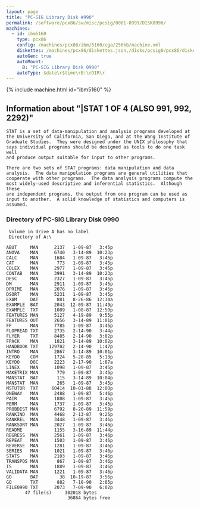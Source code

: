 ```yaml
---
layout: page
title: "PC-SIG Library Disk #990"
permalink: /software/pcx86/sw/misc/pcsig/0001-0999/DISK0990/
machines:
  - id: ibm5160
    type: pcx86
    config: /machines/pcx86/ibm/5160/cga/256kb/machine.xml
    diskettes: /machines/pcx86/diskettes.json,/disks/pcsig0/pcx86/diskettes.json
    autoGen: true
    autoMount:
      B: "PC-SIG Library Disk 0990"
    autoType: $date\r$time\rB:\rDIR\r
---
```


{% include machine.html id="ibm5160" %}

## Information about "|STAT 1 OF 4 (ALSO 991, 992, 2292)"

    STAT is a set of data-manipulation and analysis programs developed at
    the University of California, San Diego, and at the Wang Institute of
    Graduate Studies.  They were designed under the UNIX philosophy that
    says individual programs should be designed as tools to do one task well
    and produce output suitable for input to other programs.
    
    There are two sets of STAT programs: data manipulation and data
    analysis.  The data manipulation programs are general utilities that
    cooperate with other programs.  The data analysis programs compute the
    most widely-used descriptive and inferential statistics.  Although these
    are independent programs, the output from one program can be used as
    input to another.  A solid knowledge of statistics and computers is
    assumed.

### Directory of PC-SIG Library Disk 0990

     Volume in drive A has no label
     Directory of A:\

    ABUT     MAN      2137   1-09-87   3:45p
    ANOVA    MAN      6740   3-14-89  10:23p
    CALC     MAN      1684   1-09-87   3:45p
    CAT      MAN       773   1-09-87   3:45p
    COLEX    MAN      2977   1-09-87   3:45p
    CONTAB   MAN      3991   3-14-89  10:23p
    DESC     MAN      2327   1-09-87   3:45p
    DM       MAN      2911   1-09-87   3:45p
    DPRIME   MAN      2076   1-09-87   3:45p
    DSORT    MAN      5231   1-09-87   3:45p
    EXAM     DAT       881   8-26-86  12:34a
    EXAMPLE  BAT      2043  12-09-87  11:49p
    EXAMPLE  TXT      1089   1-08-87  12:50p
    FEATURES MAN      5127   4-19-89   9:55p
    FEATURES OUT      2656   3-14-89  11:01p
    FF       MAN      7785   1-09-87   3:45p
    FLOPREAD TXT      2735   2-14-90   3:44p
    FLYER    TXT      8485   2-14-90   3:02p
    FPACK    MAN      1821   3-14-89  10:02p
    HANDBOOK TXT    129702   2-14-90   1:47p
    INTRO    MAN      2867   3-14-89  10:01p
    KEYDO    COM      1724   5-20-85   5:13p
    KEYDO    DOC      2223   2-17-90   1:07a
    LINEX    MAN      1098   1-09-87   3:45p
    MAKETRIX MAN       779   1-09-87   3:45p
    MANSTAT  BAT       115   3-14-89  10:04p
    MANSTAT  MAN       265   1-09-87   3:45p
    MSTUTOR  TXT     60414  10-01-88  12:00p
    ONEWAY   MAN      2488   1-09-87   5:46p
    PAIR     MAN      1808   1-09-87   3:45p
    PERM     MAN      1737   1-09-87   3:45p
    PROBDIST MAN      6792   8-20-89  11:59p
    RANKIND  MAN      4468   2-13-87   9:25p
    RANKREL  MAN      3448   1-09-87   3:46p
    RANKSORT MAN      2027   1-09-87   3:46p
    README            1155   3-16-89  11:44p
    REGRESS  MAN      2561   1-09-87   3:46p
    REPEAT   MAN      1503   1-09-87   3:46p
    REVERSE  MAN      1281   1-09-87   3:46p
    SERIES   MAN      1021   1-09-87   3:46p
    STATS    MAN      2103   1-09-87   3:46p
    TRANSPOS MAN       867   1-09-87   3:46p
    TS       MAN      1889   1-09-87   3:46p
    VALIDATA MAN      1221   1-09-87   3:46p
    GO       BAT        38  10-19-87   3:56p
    GO       TXT       882   7-10-90   2:05p
    FILE0990 TXT      2073   7-09-90   6:02p
           47 file(s)     302018 bytes
                           36864 bytes free
